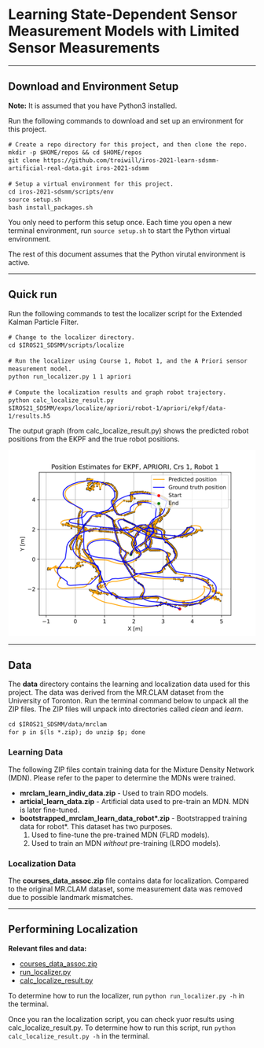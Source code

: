 # Learning State-Dependent Sensor Measurement Models with Limited Sensor Measurements

----
## Download and Environment Setup

__Note:__ It is assumed that you have Python3 installed.

Run the following commands to download and set up an environment for this project.
```
# Create a repo directory for this project, and then clone the repo.
mkdir -p $HOME/repos && cd $HOME/repos
git clone https://github.com/troiwill/iros-2021-learn-sdsmm-artificial-real-data.git iros-2021-sdsmm

# Setup a virtual environment for this project.
cd iros-2021-sdsmm/scripts/env
source setup.sh
bash install_packages.sh
```
You only need to perform this setup once. Each time you open a new terminal environment, run ```source setup.sh``` to start the Python virtual environment.

The rest of this document assumes that the Python virutal environment is active.

------------
## Quick run

Run the following commands to test the localizer script for the Extended Kalman Particle Filter.
```
# Change to the localizer directory.
cd $IROS21_SDSMM/scripts/localize

# Run the localizer using Course 1, Robot 1, and the A Priori sensor measurement model.
python run_localizer.py 1 1 apriori

# Compute the localization results and graph robot trajectory.
python calc_localize_result.py $IROS21_SDSMM/exps/localize/apriori/robot-1/apriori/ekpf/data-1/results.h5
```

The output graph (from calc_localize_result.py) shows the predicted robot positions from the EKPF and the true robot positions.

![Predicted trajectory for Robot 1 on Course 1](/docs/figures/position_graph_crs1_robot1_apriori_ekpf.svg)

-------
## Data

The **data** directory contains the learning and localization data used for this project. The data was derived from the MR.CLAM dataset from the University of Toronton. Run the terminal command below to unpack all the ZIP files. The ZIP files will unpack into directories called *clean* and *learn*.

```
cd $IROS21_SDSMM/data/mrclam
for p in $(ls *.zip); do unzip $p; done
```

### Learning Data
The following ZIP files contain training data for the Mixture Density Network (MDN). Please refer to the paper to determine the MDNs were trained.

* **mrclam_learn_indiv_data.zip** - Used to train RDO models.
* **articial_learn_data.zip** - Artificial data used to pre-train an MDN. MDN is later fine-tuned.
* __bootstrapped_mrclam_learn_data_robot*.zip__ - Bootstrapped training data for robot*. This dataset has two purposes.
    1. Used to fine-tune the pre-trained MDN (FLRD models).
    2. Used to train an MDN *without* pre-training (LRDO models).


### Localization Data
The **courses_data_assoc.zip** file contains data for localization. Compared to the original MR.CLAM dataset, some measurement data was removed due to possible landmark mismatches.

----------------------------
## Performining Localization

**Relevant files and data:**
- [courses_data_assoc.zip](/data/mrclam/courses_data_assoc.zip)
- [run_localizer.py](/scripts/localize/run_localizer.py)
- [calc_localize_result.py](/scripts/localize/calc_localize_result.py)

To determine how to run the localizer, run ```python run_localizer.py -h``` in the terminal.

Once you ran the localization script, you can check yuor results using calc_localize_result.py. To determine how to run this script, run ```python calc_localize_result.py -h``` in the terminal.